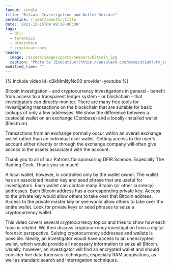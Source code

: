 ```yaml
---
layout: single
title: "Bitcoin Investigation and Wallet Seizure"
permalink: /:year/:month/:title
date: '2021-12-15T09:49:28-06:00'
tags:
  - dfir
  - forensics
  - blockchain
  - cryptocurrency
header:
  image: /assets/images/posts/headers/bitcoin.jpg
  caption: "Photo by [Executium](https://unsplash.com/@executium?utm_source=unsplash&utm_medium=referral&utm_content=creditCopyText) on [Unsplash](https://unsplash.com/s/photos/fast?utm_source=unsplash&utm_medium=referral&utm_content=creditCopyText)"
modified_time: ""
---
```


{% include video id=d2kMmNyNo00 provider=youtube %}

Bitcoin investigation - and cryptocurrency investigations in general - benefit from access to a transparent ledger system - or blockchain - that investigators can directly monitor. There are many free tools for investigating transactions on the blockchain that are suitable for basic lookups of only a few addresses. We show the difference between a custodial wallet on an exchange (Coinbase) and a locally-installed wallet (Electrum).

Transactions from an exchange normally occur within an overall exchange wallet rather than an individual user wallet. Getting access to the user's account either directly or through the exchange company will often give access to the assets associated with the account.

Thank you to all of our Patrons for sponsoring DFIR Science.
Especially The Ranting Geek. Thank you so much!

A local wallet, however, is controlled only by the wallet owner. The wallet has an associated master key and seed phrase that are useful for investigators. Each wallet can contain many Bitcoin (or other currency) addresses. Each Bitcoin address has a corresponding private key. Access to the private key would allow others to take over that Bitcoin address. Access to the private master key or see would allow others to take over the entire wallet. Look for private keys or seed phrases to seize a cryptocurrency wallet.

This video covers several cryptocurrency topics and tries to show how each topic is related. We then discuss cryptocurrency investigation from a digital forensic perspective. Seizing cryptocurrency addresses and wallets is possible. Ideally, an investigator would have access to an unencrypted wallet, which would provide all necessary information to seize all Bitcoin. Usually, however, an investigator will find an encrypted wallet and should consider live data forensics techniques, especially RAM acquisitions, as well as standard search and interrogation techniques.